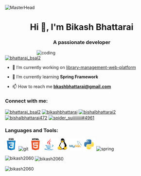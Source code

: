 ![MasterHead](https://user-images.githubusercontent.com/74038190/241765440-80728820-e06b-4f96-9c9e-9df46f0cc0a5.gif)
<h1 align="center">Hi 👋, I'm Bikash Bhattarai</h1>
<h3 align="center">A passionate developer</h3>
<img align="right" alt="coding" width="400" src="https://i.pinimg.com/originals/f1/e7/34/f1e734f9cade86fe737a9aa404ad5677.gif">

<p align="left"> <a href="https://twitter.com/bhattarai_bsal2" target="blank"><img src="https://img.shields.io/twitter/follow/bhattarai_bsal2?logo=twitter&style=for-the-badge" alt="bhattarai_bsal2" /></a> </p>

- 🔭 I’m currently working on [library-management-web-platform](https://github.com/bikash2060/library-management-web-platform)

- 🌱 I’m currently learning **Spring Framework**

- 📫 How to reach me **bkashbhattarai@gmail.com**

<h3 align="left">Connect with me:</h3>
<p align="left">
<a href="https://twitter.com/bhattarai_bsal2" target="_blank"><img align="center" src="https://raw.githubusercontent.com/rahuldkjain/github-profile-readme-generator/master/src/images/icons/Social/twitter.svg" alt="bhattarai_bsal2" height="30" width="40" /></a>
<a href="https://linkedin.com/in/bikashbhattarai" target="_blank"><img align="center" src="https://raw.githubusercontent.com/rahuldkjain/github-profile-readme-generator/master/src/images/icons/Social/linked-in-alt.svg" alt="bikashbhattarai" height="30" width="40" /></a>
<a href="https://www.hackerrank.com/bishalbhattarai2" target="_blank"><img align="center" src="https://raw.githubusercontent.com/rahuldkjain/github-profile-readme-generator/master/src/images/icons/Social/hackerrank.svg" alt="bishalbhattarai2" height="30" width="40" /></a>
<a href="https://www.leetcode.com/bishalbhattarai472" target="_blank"><img align="center" src="https://raw.githubusercontent.com/rahuldkjain/github-profile-readme-generator/master/src/images/icons/Social/leet-code.svg" alt="bishalbhattarai472" height="30" width="40" /></a>
<a href="https://discord.gg/spider_suiiiiiiiii#4961" target="_blank"><img align="center" src="https://raw.githubusercontent.com/rahuldkjain/github-profile-readme-generator/master/src/images/icons/Social/discord.svg" alt="spider_suiiiiiiiii#4961" height="30" width="40" /></a>
</p>

<h3 align="left">Languages and Tools:</h3>
<p align="left"> 
  <a href="https://www.w3schools.com/css/" target="_blank" rel="noreferrer" style="text-decoration: none;"> <img src="https://raw.githubusercontent.com/devicons/devicon/master/icons/css3/css3-original-wordmark.svg" alt="css3" width="40" height="40"/> </a> 
  <a href="https://git-scm.com/" target="_blank" rel="noreferrer" style="text-decoration: none;"> <img src="https://www.vectorlogo.zone/logos/git-scm/git-scm-icon.svg" alt="git" width="40" height="40"/> </a> 
  <a href="https://www.w3.org/html/" target="_blank" rel="noreferrer" style="text-decoration: none;"> <img src="https://raw.githubusercontent.com/devicons/devicon/master/icons/html5/html5-original-wordmark.svg" alt="html5" width="40" height="40"/> </a> 
  <a href="https://www.java.com" target="_blank" rel="noreferrer" style="text-decoration: none;"> <img src="https://raw.githubusercontent.com/devicons/devicon/master/icons/java/java-original.svg" alt="java" width="40" height="40"/> </a> 
  <a href="https://www.linux.org/" target="_blank" rel="noreferrer" style="text-decoration: none;"> <img src="https://raw.githubusercontent.com/devicons/devicon/master/icons/linux/linux-original.svg" alt="linux" width="40" height="40"/> </a> 
  <a href="https://www.mysql.com/" target="_blank" rel="noreferrer" style="text-decoration: none;"> <img src="https://raw.githubusercontent.com/devicons/devicon/master/icons/mysql/mysql-original-wordmark.svg" alt="mysql" width="40" height="40"/> </a> 
  <a href="https://www.python.org" target="_blank" rel="noreferrer" style="text-decoration: none;"> <img src="https://raw.githubusercontent.com/devicons/devicon/master/icons/python/python-original.svg" alt="python" width="40" height="40"/> </a> 
  <a href="https://spring.io/" target="_blank" rel="noreferrer" style="text-decoration: none;"> <img src="https://www.vectorlogo.zone/logos/springio/springio-icon.svg" alt="spring" width="40" height="40"/> </a> 
</p>
<p><img align="left" src="https://github-readme-stats.vercel.app/api/top-langs?username=bikash2060&show_icons=true&locale=en&layout=compact" alt="bikash2060" /></p>

<p>&nbsp;<img align="center" src="https://github-readme-stats.vercel.app/api?username=bikash2060&show_icons=true&locale=en" alt="bikash2060" /></p>

<p><img align="center" src="https://github-readme-streak-stats.herokuapp.com/?user=bikash2060&" alt="bikash2060" /></p>
